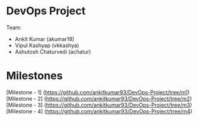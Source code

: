 # DevOps Project
Team:
 - Ankit Kumar (akumar18)
 - Vipul Kashyap (vkkashya)
 - Ashutosh Chaturvedi (achatur)

# Milestones
[Milestone - 1] (https://github.com/ankitkumar93/DevOps-Project/tree/m1)
<br>
[Milestone - 2] (https://github.com/ankitkumar93/DevOps-Project/tree/m2)  
[Milestone - 3] (https://github.com/ankitkumar93/DevOps-Project/tree/m3)
<br>
[Milestone - 4] (https://github.com/ankitkumar93/DevOps-Project/tree/m4)

